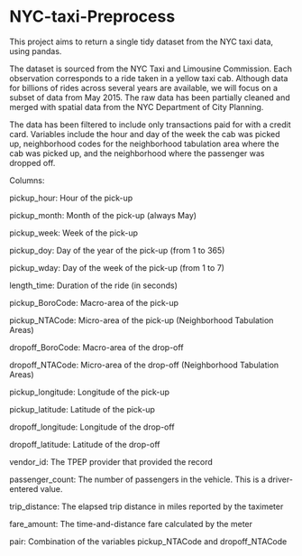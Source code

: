 # NYC-taxi-Preprocess
This project aims to return a single tidy dataset from the NYC taxi data, using pandas.

The dataset is sourced from the NYC Taxi and Limousine Commission. Each observation corresponds to a ride taken in a yellow taxi cab. Although data for billions of rides across several years are available, we will focus on a subset of data from May 2015. The raw data has been partially cleaned and merged with spatial data from the NYC Department of City Planning.

The data has been filtered to include only transactions paid for with a credit card. Variables include the hour and day of the week the cab was picked up, neighborhood codes for the neighborhood tabulation area where the cab was picked up, and the neighborhood where the passenger was dropped off.

Columns:

pickup_hour: Hour of the pick-up

pickup_month: Month of the pick-up (always May)

pickup_week: Week of the pick-up

pickup_doy: Day of the year of the pick-up (from 1 to 365)

pickup_wday: Day of the week of the pick-up (from 1 to 7)

length_time: Duration of the ride (in seconds)

pickup_BoroCode: Macro-area of the pick-up

pickup_NTACode: Micro-area of the pick-up (Neighborhood Tabulation Areas)

dropoff_BoroCode: Macro-area of the drop-off

dropoff_NTACode: Micro-area of the drop-off (Neighborhood Tabulation Areas)

pickup_longitude: Longitude of the pick-up

pickup_latitude: Latitude of the pick-up

dropoff_longitude: Longitude of the drop-off

dropoff_latitude: Latitude of the drop-off

vendor_id: The TPEP provider that provided the record

passenger_count: The number of passengers in the vehicle. This is a driver-entered value.

trip_distance: The elapsed trip distance in miles reported by the taximeter

fare_amount: The time-and-distance fare calculated by the meter

pair: Combination of the variables pickup_NTACode and dropoff_NTACode

